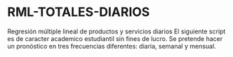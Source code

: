 # RML-TOTALES-DIARIOS
Regresión múltiple lineal de productos y servicios diarios
El siguiente script es de caracter academico estudiantil sin fines de lucro.
Se pretende hacer un pronóstico en tres frecuencias diferentes: diaria,
semanal y mensual.
